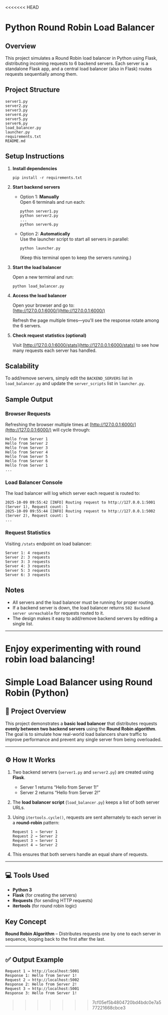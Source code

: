 <<<<<<< HEAD
# Python Round Robin Load Balancer

## Overview

This project simulates a Round Robin load balancer in Python using Flask, distributing incoming requests to 6 backend servers. Each server is a standalone Flask app, and a central load balancer (also in Flask) routes requests sequentially among them.

## Project Structure

```
server1.py
server2.py
server3.py
server4.py
server5.py
server6.py
load_balancer.py
launcher.py
requirements.txt
README.md
```

## Setup Instructions

1. **Install dependencies**

   ```
   pip install -r requirements.txt
   ```

2. **Start backend servers**

   - Option 1: **Manually**  
     Open 6 terminals and run each:
     ```
     python server1.py
     python server2.py
     ...
     python server6.py
     ```
   - Option 2: **Automatically**  
     Use the launcher script to start all servers in parallel:
     ```
     python launcher.py
     ```
     (Keep this terminal open to keep the servers running.)

3. **Start the load balancer**

   Open a new terminal and run:
   ```
   python load_balancer.py
   ```

4. **Access the load balancer**

   Open your browser and go to:  
   [http://127.0.0.1:6000/](http://127.0.0.1:6000/)

   Refresh the page multiple times—you'll see the response rotate among the 6 servers.

5. **Check request statistics (optional)**

   Visit [http://127.0.0.1:6000/stats](http://127.0.0.1:6000/stats) to see how many requests each server has handled.

## Scalability

To add/remove servers, simply edit the `BACKEND_SERVERS` list in `load_balancer.py` and update the `server_scripts` list in `launcher.py`.

## Sample Output

### Browser Requests

Refreshing the browser multiple times at [http://127.0.0.1:6000/](http://127.0.0.1:6000/) will cycle through:

```
Hello from Server 1
Hello from Server 2
Hello from Server 3
Hello from Server 4
Hello from Server 5
Hello from Server 6
Hello from Server 1
...
```

### Load Balancer Console

The load balancer will log which server each request is routed to:

```
2025-10-09 09:55:42 [INFO] Routing request to http://127.0.0.1:5001 (Server 1), Request count: 1
2025-10-09 09:55:44 [INFO] Routing request to http://127.0.0.1:5002 (Server 2), Request count: 1
...
```

### Request Statistics

Visiting `/stats` endpoint on load balancer:

```
Server 1: 4 requests
Server 2: 3 requests
Server 3: 3 requests
Server 4: 3 requests
Server 5: 3 requests
Server 6: 3 requests
```

## Notes

- All servers and the load balancer must be running for proper routing.
- If a backend server is down, the load balancer returns `502 Backend server unreachable` for requests routed to it.
- The design makes it easy to add/remove backend servers by editing a single list.

---
Enjoy experimenting with round robin load balancing!
=======


#  Simple Load Balancer using Round Robin (Python)

## 📘 Project Overview

This project demonstrates a **basic load balancer** that distributes requests **evenly between two backend servers** using the **Round Robin algorithm**.
The goal is to simulate how real-world load balancers share traffic to improve performance and prevent any single server from being overloaded.

---

## ⚙️ How It Works

1. Two backend servers (`server1.py` and `server2.py`) are created using **Flask**.

   * Server 1 returns “Hello from Server 1!”
   * Server 2 returns “Hello from Server 2!”
2. The **load balancer script** (`load_balancer.py`) keeps a list of both server URLs.
3. Using `itertools.cycle()`, requests are sent alternately to each server in a **round-robin** pattern:

   ```
   Request 1 → Server 1  
   Request 2 → Server 2  
   Request 3 → Server 1  
   Request 4 → Server 2  
   ```
4. This ensures that both servers handle an equal share of requests.

---

## 💻 Tools Used

* **Python 3**
* **Flask** (for creating the servers)
* **Requests** (for sending HTTP requests)
* **itertools** (for round robin logic)


##  Key Concept

**Round Robin Algorithm** – Distributes requests one by one to each server in sequence, looping back to the first after the last.

---

## ✅ Output Example

```
Request 1 → http://localhost:5001
Response 1: Hello from Server 1!
Request 2 → http://localhost:5002
Response 2: Hello from Server 2!
Request 3 → http://localhost:5001
Response 3: Hello from Server 1!
```

>>>>>>> 7cf05ef5b4804720bd4bdc0e7a577221668cbce3
